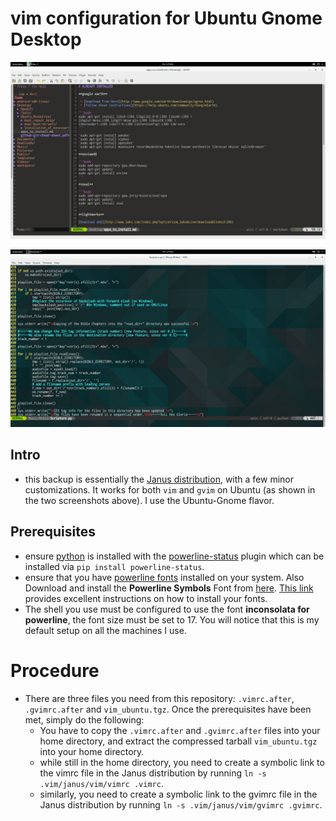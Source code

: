 # vim configuration for Ubuntu Gnome Desktop


![Screenshot](./gvim_ubuntu_screenshot.jpg)


![Screenshot](./vim_ubuntu_screenshot.jpg)


## Intro

- this backup is essentially the [Janus distribution](https://github.com/carlhuda/janus), with a few minor customizations. It works for both `vim` and `gvim` on Ubuntu (as shown in the two screenshots above). I use the Ubuntu-Gnome flavor.


## Prerequisites

- ensure [python](https://www.python.org/) is installed with the [powerline-status](https://pypi.python.org/pypi/powerline-status) plugin which can be installed via `pip install powerline-status`.
- ensure that you have [powerline fonts](https://github.com/powerline/fonts) installed on your system. Also Download and install the **Powerline Symbols** Font from [here](https://github.com/Lokaltog/powerline/raw/develop/font/PowerlineSymbols.otf). [This link](http://askubuntu.com/questions/283908/how-can-i-install-and-use-powerline-plugin) provides excellent instructions on how to install your fonts.
- The shell you use must be configured to use the font **inconsolata for powerline**, the font size must be set to 17. You will notice that this is my default setup on all the machines I use.


# Procedure

- There are three files you need from this repository: `.vimrc.after`, `.gvimrc.after` and `vim_ubuntu.tgz`. Once the prerequisites have been met, simply do the following:
  - You have to copy the `.vimrc.after` and `.gvimrc.after` files into your home directory, and extract the compressed tarball `vim_ubuntu.tgz` into your home directory.
  - while still in the home directory, you need to create a symbolic link to the vimrc file in the Janus distribution by running `ln -s .vim/janus/vim/vimrc .vimrc`.
  - similarly, you need to create a symbolic link to the gvimrc file in the Janus distribution by running `ln -s .vim/janus/vim/gvimrc .gvimrc`.
